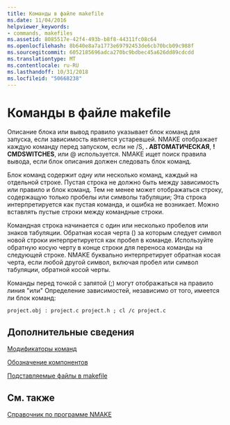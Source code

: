 ```yaml
---
title: Команды в файле makefile
ms.date: 11/04/2016
helpviewer_keywords:
- commands, makefiles
ms.assetid: 8085517e-42f4-493b-b8f8-44311fc08c64
ms.openlocfilehash: 8b640e8a7a1773e69792453de6cb70bcb09c988f
ms.sourcegitcommit: 6052185696adca270bc9bdbec45a626dd89cdcdd
ms.translationtype: MT
ms.contentlocale: ru-RU
ms.lasthandoff: 10/31/2018
ms.locfileid: "50668238"
---
```

# <a name="commands-in-a-makefile"></a>Команды в файле makefile

Описание блока или вывод правило указывает блок команд для запуска, если зависимость является устаревшей. NMAKE отображает каждую команду перед запуском, если не /S, **. АВТОМАТИЧЕСКАЯ**, **! CMDSWITCHES**, или \@ используется. NMAKE ищет поиск правила вывода, если блок описания должен следовать блок команд.

Блок команд содержит одну или несколько команд, каждый на отдельной строке. Пустая строка не должно быть между зависимость или правило и блок команд. Тем не менее может отображаться строку, содержащую только пробелы или символы табуляции; Эта строка интерпретируется как пустая команда, и ошибка не возникает. Можно вставлять пустые строки между командные строки.

Командная строка начинается с один или несколько пробелов или знаков табуляции. Обратная косая черта (\) за которым следует символ новой строки интерпретируется как пробел в команде. Используйте обратную косую черту в конце строки для переноса команды на следующей строке. NMAKE буквально интерпретирует обратная косая черта, если любой другой символ, включая пробел или символ табуляции, обратной косой черты.

Команды перед точкой с запятой (;) могут отображаться на правило линия "или" Определение зависимостей, независимо от того, имеется ли блок команд:

```
project.obj : project.c project.h ; cl /c project.c
```

## <a name="what-do-you-want-to-know-more-about"></a>Дополнительные сведения

[Модификаторы команд](../build/command-modifiers.md)

[Обозначение компонентов](../build/filename-parts-syntax.md)

[Подставляемые файлы в makefile](../build/inline-files-in-a-makefile.md)

## <a name="see-also"></a>См. также

[Справочник по программе NMAKE](../build/nmake-reference.md)